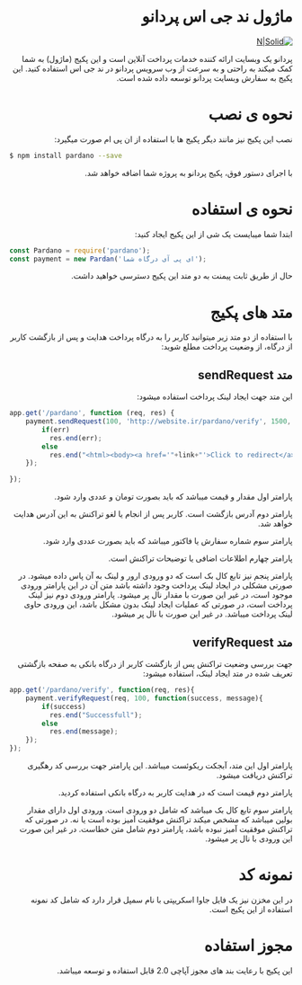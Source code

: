 <div dir="rtl">
    
# ماژول ند جی اس پردانو

[![N|Solid](https://pardano.com/images/logo.png)](https://pardano.com)

پردانو یک وبسایت ارائه کننده خدمات پرداخت آنلاین است و این پکیج (ماژول) به شما کمک میکند به راحتی و به سرعت از وب سرویس پردانو در ند جی اس استفاده کنید. این پکیج به سفارش وبسایت پردانو توسعه داده شده است.

# نحوه ی نصب

نصب این پکیج نیز مانند دیگر پکیج ها با استفاده از ان پی ام صورت میگیرد:

</div>

```sh
$ npm install pardano --save
```

<div dir="rtl">
    
با اجرای دستور فوق، پکیج پردانو به پروژه شما اضافه خواهد شد.

# نحوه ی استفاده

ابتدا شما میبایست یک شی از این پکیج ایجاد کنید:

</div>

```js
const Pardano = require('pardano');
const payment = new Pardan('ای پی آی درگاه شما');
```

<div dir="rtl">
    
حال از طریق ثابت پیمنت به دو متد این پکیج دسترسی خواهید داشت.

# متد های پکیج

با استفاده از دو متد زیر میتوانید کاربر را به درگاه پرداخت هدایت و پس از بازگشت کاربر از درگاه، از وضعیت پرداخت مطلع شوید:

## متد sendRequest
این متد جهت ایجاد لینک پرداخت استفاده میشود:

</div>

```js
app.get('/pardano', function (req, res) {
    payment.sendRequest(100, 'http://website.ir/pardano/verify', 1500, 'Description', function(err, link){
        if(err)
          res.end(err);
        else
          res.end("<html><body><a href='"+link+"'>Click to redirect</a></body></html>");
    });

});
```

<div dir="rtl">
    
پارامتر اول مقدار و قیمت میباشد که باید بصورت تومان و عددی وارد شود.

پارامتر دوم آدرس بازگشت است. کاربر پس از انجام یا لغو تراکنش به این آدرس هدایت خواهد شد.

پارامتر سوم شماره سفارش یا فاکتور میباشد که باید بصورت عددی وارد شود.

پارامتر چهارم اطلاعات اضافی یا توضیحات تراکنش است.

پارامتر پنجم نیز تابع کال بک است که دو ورودی ارور و لینک به آن پاس داده میشود. در صورتی مشکلی در ایجاد لینک پرداخت وجود داشته باشد متن آن در این پارامتر ورودی موجود است، در غیر این صورت با مقدار نال پر میشود. پارامتر ورودی دوم نیز لینک پرداخت است، در صورتی که عملیات ایجاد لینک بدون مشکل باشد، این ورودی حاوی لینک پرداخت میباشد. در غیر این صورت با نال پر میشود.

## متد verifyRequest

جهت بررسی وضعیت تراکنش پس از بازگشت کاربر از درگاه بانکی به صفحه بازگشتی تعریف شده در متد ایجاد لینک، استفاده میشود:

</div>

```js
app.get('/pardano/verify', function(req, res){
    payment.verifyRequest(req, 100, function(success, message){
        if(success)
          res.end("Successfull");
        else
          res.end(message);
    });
});
```

<div dir="rtl">
    
پارامتر اول این متد، آبجکت ریکوئست میباشد. این پارامتر جهت بررسی کد رهگیری تراکنش دریافت میشود.

پارامتر دوم قیمت است که در هدایت کاربر به درگاه بانکی استفاده کردید.

پارامتر سوم تابع کال بک میباشد که شامل دو ورودی است. ورودی اول دارای مقدار بولین میباشد که مشخص میکند تراکنش موفقیت آمیز بوده است یا نه. در صورتی که تراکنش موفقیت آمیز نبوده باشد، پارامتر دوم شامل متن خطاست. در غیر این صورت این ورودی با نال پر میشود.

# نمونه کد

در این مخزن نیز یک فایل جاوا اسکریپتی با نام سمپل قرار دارد که شامل کد نمونه استفاده از این پکیج است.

# مجوز استفاده

این پکیج با رعایت بند های مجوز آپاچی 2.0 قابل استفاده و توسعه میباشد.
